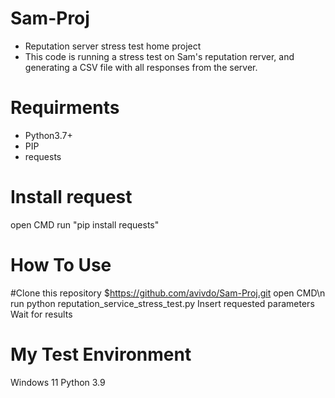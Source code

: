 # Sam-Proj
- Reputation server stress test home project
- This code is running a stress test on Sam's reputation rerver, and generating a CSV file with all responses from the server.

# Requirments
- Python3.7+
- PIP
- requests

# Install request
open CMD
run "pip install requests"

# How To Use
#Clone this repository
$https://github.com/avivdo/Sam-Proj.git
open CMD\n
run python reputation_service_stress_test.py
Insert requested parameters
Wait for results

# My Test Environment
Windows 11
Python 3.9


